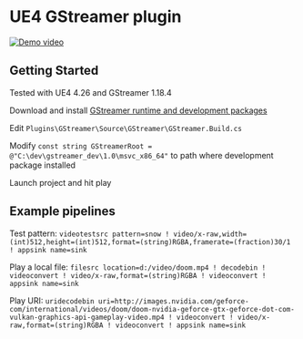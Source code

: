 # UE4 GStreamer plugin

[![Demo video](img/demo1.jpg)](https://www.youtube.com/watch?v=eCLCdaSIxBA)

## Getting Started

Tested with UE4 4.26 and GStreamer 1.18.4

Download and install [GStreamer runtime and development packages](https://gstreamer.freedesktop.org/download/)

Edit `Plugins\GStreamer\Source\GStreamer\GStreamer.Build.cs`

Modify `const string GStreamerRoot = @"C:\dev\gstreamer_dev\1.0\msvc_x86_64"` to path where development package installed

Launch project and hit play

## Example pipelines

Test pattern:
`videotestsrc pattern=snow ! video/x-raw,width=(int)512,height=(int)512,format=(string)RGBA,framerate=(fraction)30/1 ! appsink name=sink`

Play a local file:
`filesrc location=d:/video/doom.mp4 ! decodebin ! videoconvert ! video/x-raw,format=(string)RGBA ! videoconvert ! appsink name=sink`

Play URI:
`uridecodebin uri=http://images.nvidia.com/geforce-com/international/videos/doom/doom-nvidia-geforce-gtx-geforce-dot-com-vulkan-graphics-api-gameplay-video.mp4 ! videoconvert ! video/x-raw,format=(string)RGBA ! videoconvert ! appsink name=sink`
